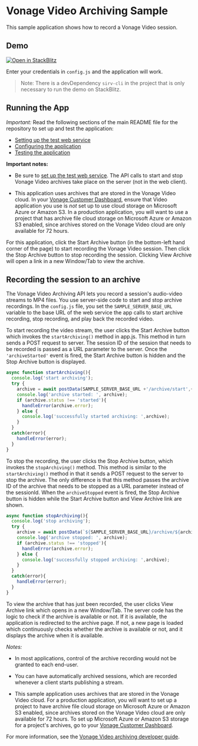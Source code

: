 Vonage Video Archiving Sample
===========================

This sample application shows how to record a Vonage Video session.

## Demo

[![Open in StackBlitz](https://developer.stackblitz.com/img/open_in_stackblitz.svg)](https://stackblitz.com/fork/github/vonage-community/video-api-web-samples/tree/main/Archiving)

Enter your credentials in `config.js` and the application will work.

> Note: There is a devDependency `sirv-cli` in the project that is only necessary to run the demo on StackBlitz.

## Running the App

*Important:* Read the following sections of the main README file for the repository to set up
and test the application:

* [Setting up the test web service](../README.md#setting-up-the-test-web-service)
* [Configuring the application](../README.md#configuring-the-application)
* [Testing the application](../README.md#testing-the-application)

**Important notes:**

* Be sure to [set up the test web service](../README.md#setting-up-the-test-web-service).
  The API calls to start and stop Vonage Video archives take place on the server (not in the
  web client).

* This application uses archives that are stored in the Vonage Video cloud. In your
  [Vonage Customer Dashboard](https://dashboard.nexmo.com), ensure that Video application you use
  is *not* set up to use cloud storage on Microsoft Azure or Amazon S3. In a production
  application, you will want to use a project that has archive file cloud storage on Microsoft
  Azure or Amazon S3 enabled, since archives stored on the Vonage Video cloud are only available
  for 72 hours.

For this application, click the Start Archive button (in the bottom-left hand corner of the page)
to start recording the Vonage Video session. Then click the Stop Archive button to stop recording the
session. Clicking View Archive will open a link in a new Window/Tab to view the archive.

## Recording the session to an archive

The Vonage Video Archiving API lets you record a session's audio-video streams to MP4 files. You use
server-side code to start and stop archive recordings. In the `config.js` file, you set the
`SAMPLE_SERVER_BASE_URL` variable to the base URL of the web service the app calls to start archive
recording, stop recording, and play back the recorded video.

To start recording the video stream, the user clicks the Start Archive button which invokes the
`startArchiving()` method in app.js. This method in turn sends a POST request to server.
The session ID of the session that needs to be recorded is passed as a URL parameter to the server.
Once the `'archiveStarted'` event is fired, the Start Archive button is hidden and the Stop Archive button is displayed.

```javascript
async function startArchiving(){
  console.log('start archiving');
  try {
    archive = await postData(SAMPLE_SERVER_BASE_URL +'/archive/start',{sessionId});
    console.log('archive started: ', archive);
    if (archive.status !== 'started'){
      handleError(archive.error);
    } else {
      console.log('successfully started archiving: ',archive);
    }
  }
  catch(error){
    handleError(error);
  }
}
```

To stop the recording, the user clicks the Stop Archive button, which invokes the `stopArchiving()`
method. This method is similar to the `startArchiving()` method in that it sends a POST request to
the server to stop the archive. The only difference is that this method passes the archive ID of
the archive that needs to be stopped as a URL parameter instead of the sessionId. When the `archiveStopped` event is fired, 
the Stop Archive button is hidden while the Start Archive button and View Archive link are shown.

```javascript
async function stopArchiving(){
  console.log('stop archiving');
  try {
    archive = await postData(`${SAMPLE_SERVER_BASE_URL}/archive/${archive.id}/stop`,{});
    console.log('archive stopped: ', archive);
    if (archive.status !== 'stopped'){
      handleError(archive.error);
    } else {
      console.log('successfully stopped archiving: ',archive);
    }
  }
  catch(error){
    handleError(error);
  }
}
```

To view the archive that has just been recorded, the user clicks View Archive link which
opens in a new Window/Tab. The server code has the logic to check if the archive is available or not. If it is available,
the application is redirected to the archive page. If not, a new page is loaded which continuously checks whether
the archive is available or not, and it displays the archive when it is available.

*Notes:*

* In most applications, control of the archive recording would not be granted to each
end-user.

* You can have automatically archived sessions, which are recorded whenever a client
starts publishing a stream.

* This sample application uses archives that are stored in the Vonage Video cloud. For a production
application, you will want to set up a project to have archive file cloud storage on Microsoft Azure
or Amazon S3 enabled, since archives stored on the Vonage Video cloud are only available for 72 hours.
To set up Microsoft Azure or Amazon S3 storage for a project's archives, go to your
[Vonage Customer Dashboard](https://dashboard.nexmo.com).

For more information, see the [Vonage Video archiving developer
guide](https://developer.vonage.com/en/video/guides/archiving/overview).
